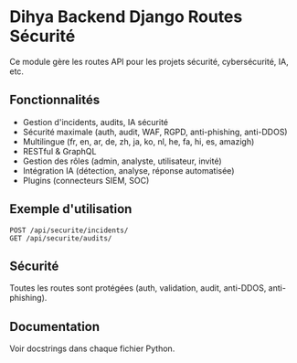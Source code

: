 # Dihya Backend Django Routes Sécurité

Ce module gère les routes API pour les projets sécurité, cybersécurité, IA, etc.

## Fonctionnalités
- Gestion d'incidents, audits, IA sécurité
- Sécurité maximale (auth, audit, WAF, RGPD, anti-phishing, anti-DDOS)
- Multilingue (fr, en, ar, de, zh, ja, ko, nl, he, fa, hi, es, amazigh)
- RESTful & GraphQL
- Gestion des rôles (admin, analyste, utilisateur, invité)
- Intégration IA (détection, analyse, réponse automatisée)
- Plugins (connecteurs SIEM, SOC)

## Exemple d'utilisation
```http
POST /api/securite/incidents/
GET /api/securite/audits/
```

## Sécurité
Toutes les routes sont protégées (auth, validation, audit, anti-DDOS, anti-phishing).

## Documentation
Voir docstrings dans chaque fichier Python.
